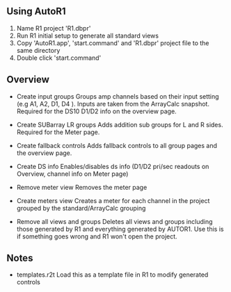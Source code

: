 ## Using AutoR1
1. Name R1 project 'R1.dbpr'
2. Run R1 initial setup to generate all standard views
3. Copy 'AutoR1.app', 'start.command' and 'R1.dbpr' project file to the same directory
4. Double click 'start.command'



## Overview
- Create input groups
Groups amp channels based on their input setting (e.g A1, A2, D1, D4 ). Inputs are taken from the ArrayCalc snapshot. Required for the DS10 D1/D2 info on the overview page.

- Create SUBarray LR groups
Adds addition sub groups for L and R sides. Required for the Meter page.

- Create fallback controls
Adds fallback controls to all group pages and the overview page.

- Create DS info
Enables/disables ds info (D1/D2 pri/sec readouts on Overview, channel info on Meter page)

- Remove meter view
Removes the meter page

- Create meters view
Creates a meter for each channel in the project grouped by the standard/ArrayCalc grouping

- Remove all views and groups
Deletes all views and groups including those generated by R1 and everything generated by AUTOR1. Use this is if something goes wrong and R1 won't open the project.



## Notes
- templates.r2t
Load this as a template file in R1 to modify generated controls
